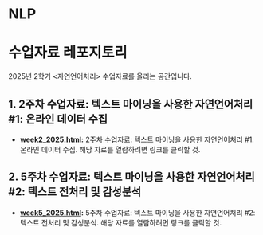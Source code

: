 # NLP
수업자료 레포지토리
=======
2025년 2학기 <자연언어처리> 수업자료를 올리는 공간입니다.

## 1. 2주차 수업자료: 텍스트 마이닝을 사용한 자연언어처리 #1: 온라인 데이터 수집 

* **[week2_2025.html](http://cognitivepsychology.github.io/NLP_2025/week2_2025.html):** 2주차 수업자료: 텍스트 마이닝을 사용한 자연언어처리 #1: 온라인 데이터 수집. 해당 자료를 열람하려면 링크를 클릭할 것. 

## 2. 5주차 수업자료: 텍스트 마이닝을 사용한 자연언어처리 #2: 텍스트 전처리 및 감성분석

* **[week5_2025.html](http://cognitivepsychology.github.io/NLP_2025/week5_2025.html):** 5주차 수업자료: 텍스트 마이닝을 사용한 자연언어처리 #2: 텍스트 전처리 및 감성분석. 해당 자료를 열람하려면 링크를 클릭할 것. 
